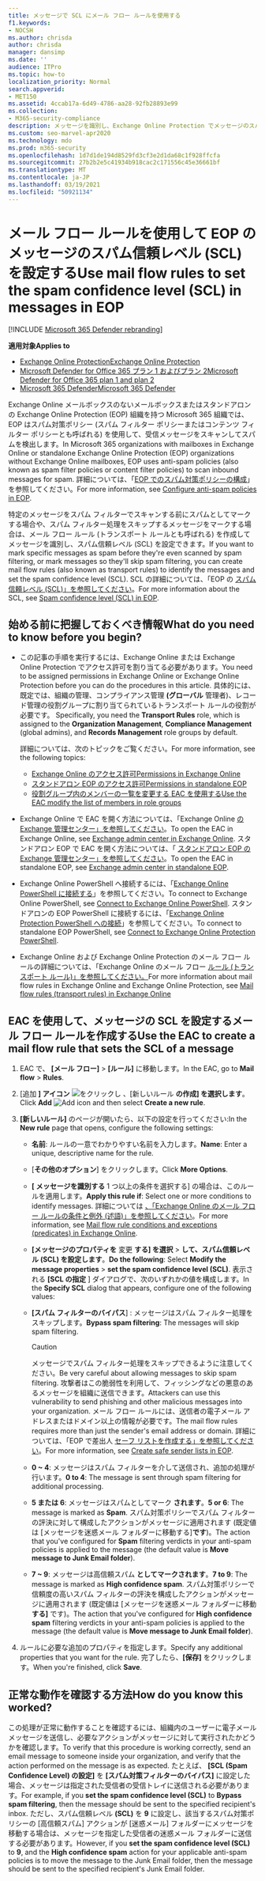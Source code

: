 ```yaml
---
title: メッセージで SCL にメール フロー ルールを使用する
f1.keywords:
- NOCSH
ms.author: chrisda
author: chrisda
manager: dansimp
ms.date: ''
audience: ITPro
ms.topic: how-to
localization_priority: Normal
search.appverid:
- MET150
ms.assetid: 4ccab17a-6d49-4786-aa28-92fb28893e99
ms.collection:
- M365-security-compliance
description: メッセージを識別し、Exchange Online Protection でメッセージのスパム信頼レベル (SCL) を設定するメール フロー ルール (トランスポート ルール) を作成する方法について学習します。
ms.custom: seo-marvel-apr2020
ms.technology: mdo
ms.prod: m365-security
ms.openlocfilehash: 1d7d1de194d8529fd3cf3e2d1da68c1f928ffcfa
ms.sourcegitcommit: 27b2b2e5c41934b918cac2c171556c45e36661bf
ms.translationtype: MT
ms.contentlocale: ja-JP
ms.lasthandoff: 03/19/2021
ms.locfileid: "50921134"
---
```

# <a name="use-mail-flow-rules-to-set-the-spam-confidence-level-scl-in-messages-in-eop"></a><span data-ttu-id="f3748-103">メール フロー ルールを使用して EOP のメッセージのスパム信頼レベル (SCL) を設定する</span><span class="sxs-lookup"><span data-stu-id="f3748-103">Use mail flow rules to set the spam confidence level (SCL) in messages in EOP</span></span>

[!INCLUDE [Microsoft 365 Defender rebranding](../includes/microsoft-defender-for-office.md)]

<span data-ttu-id="f3748-104">**適用対象**</span><span class="sxs-lookup"><span data-stu-id="f3748-104">**Applies to**</span></span>
- [<span data-ttu-id="f3748-105">Exchange Online Protection</span><span class="sxs-lookup"><span data-stu-id="f3748-105">Exchange Online Protection</span></span>](exchange-online-protection-overview.md)
- [<span data-ttu-id="f3748-106">Microsoft Defender for Office 365 プラン 1 およびプラン 2</span><span class="sxs-lookup"><span data-stu-id="f3748-106">Microsoft Defender for Office 365 plan 1 and plan 2</span></span>](office-365-atp.md)
- [<span data-ttu-id="f3748-107">Microsoft 365 Defender</span><span class="sxs-lookup"><span data-stu-id="f3748-107">Microsoft 365 Defender</span></span>](../mtp/microsoft-threat-protection.md)

<span data-ttu-id="f3748-108">Exchange Online メールボックスのないメールボックスまたはスタンドアロンの Exchange Online Protection (EOP) 組織を持つ Microsoft 365 組織では、EOP はスパム対策ポリシー (スパム フィルター ポリシーまたはコンテンツ フィルター ポリシーとも呼ばれる) を使用して、受信メッセージをスキャンしてスパムを検出します。</span><span class="sxs-lookup"><span data-stu-id="f3748-108">In Microsoft 365 organizations with mailboxes in Exchange Online or standalone Exchange Online Protection (EOP) organizations without Exchange Online mailboxes, EOP uses anti-spam policies (also known as spam filter policies or content filter policies) to scan inbound messages for spam.</span></span> <span data-ttu-id="f3748-109">詳細については、「[EOP でのスパム対策ポリシーの構成](configure-your-spam-filter-policies.md)」を参照してください。</span><span class="sxs-lookup"><span data-stu-id="f3748-109">For more information, see [Configure anti-spam policies in EOP](configure-your-spam-filter-policies.md).</span></span>

<span data-ttu-id="f3748-110">特定のメッセージをスパム フィルターでスキャンする前にスパムとしてマークする場合や、スパム フィルター処理をスキップするメッセージをマークする場合は、メール フロー ルール (トランスポート ルールとも呼ばれる) を作成してメッセージを識別し、スパム信頼レベル (SCL) を設定できます。</span><span class="sxs-lookup"><span data-stu-id="f3748-110">If you want to mark specific messages as spam before they're even scanned by spam filtering, or mark messages so they'll skip spam filtering, you can create mail flow rules (also known as transport rules) to identify the messages and set the spam confidence level (SCL).</span></span> <span data-ttu-id="f3748-111">SCL の詳細については、「EOP の [スパム信頼レベル (SCL)」を参照してください](spam-confidence-levels.md)。</span><span class="sxs-lookup"><span data-stu-id="f3748-111">For more information about the SCL, see [Spam confidence level (SCL) in EOP](spam-confidence-levels.md).</span></span>

## <a name="what-do-you-need-to-know-before-you-begin"></a><span data-ttu-id="f3748-112">始める前に把握しておくべき情報</span><span class="sxs-lookup"><span data-stu-id="f3748-112">What do you need to know before you begin?</span></span>

- <span data-ttu-id="f3748-113">この記事の手順を実行するには、Exchange Online または Exchange Online Protection でアクセス許可を割り当てる必要があります。</span><span class="sxs-lookup"><span data-stu-id="f3748-113">You need to be assigned permissions in Exchange Online or Exchange Online Protection before you can do the procedures in this article.</span></span> <span data-ttu-id="f3748-114">具体的には、既定では、組織の管理、コンプライアンス管理 **(グローバル** 管理者)、レコード管理の役割グループに割り当てられているトランスポート ルールの役割が必要です。 </span><span class="sxs-lookup"><span data-stu-id="f3748-114">Specifically, you need the **Transport Rules** role, which is assigned to the **Organization Management**, **Compliance Management** (global admins), and **Records Management** role groups by default.</span></span>

  <span data-ttu-id="f3748-115">詳細については、次のトピックをご覧ください。</span><span class="sxs-lookup"><span data-stu-id="f3748-115">For more information, see the following topics:</span></span>

  - [<span data-ttu-id="f3748-116">Exchange Online のアクセス許可</span><span class="sxs-lookup"><span data-stu-id="f3748-116">Permissions in Exchange Online</span></span>](/exchange/permissions-exo/permissions-exo)
  - [<span data-ttu-id="f3748-117">スタンドアロン EOP のアクセス許可</span><span class="sxs-lookup"><span data-stu-id="f3748-117">Permissions in standalone EOP</span></span>](feature-permissions-in-eop.md)
  - [<span data-ttu-id="f3748-118">役割グループ内のメンバーの一覧を変更する EAC を使用する</span><span class="sxs-lookup"><span data-stu-id="f3748-118">Use the EAC modify the list of members in role groups</span></span>](manage-admin-role-group-permissions-in-eop.md#use-the-eac-modify-the-list-of-members-in-role-groups)

- <span data-ttu-id="f3748-119">Exchange Online で EAC を開く方法については、「Exchange Online [の Exchange 管理センター」を参照してください](/Exchange/exchange-admin-center)。</span><span class="sxs-lookup"><span data-stu-id="f3748-119">To open the EAC in Exchange Online, see [Exchange admin center in Exchange Online](/Exchange/exchange-admin-center).</span></span> <span data-ttu-id="f3748-120">スタンドアロン EOP で EAC を開く方法については、「 [スタンドアロン EOP の Exchange 管理センター」を参照してください](exchange-admin-center-in-exchange-online-protection-eop.md)。</span><span class="sxs-lookup"><span data-stu-id="f3748-120">To open the EAC in standalone EOP, see [Exchange admin center in standalone EOP](exchange-admin-center-in-exchange-online-protection-eop.md).</span></span>

- <span data-ttu-id="f3748-121">Exchange Online PowerShell へ接続するには、「[Exchange Online PowerShell に接続する](/powershell/exchange/connect-to-exchange-online-powershell)」を参照してください。</span><span class="sxs-lookup"><span data-stu-id="f3748-121">To connect to Exchange Online PowerShell, see [Connect to Exchange Online PowerShell](/powershell/exchange/connect-to-exchange-online-powershell).</span></span> <span data-ttu-id="f3748-122">スタンドアロンの EOP PowerShell に接続するには、「[Exchange Online Protection PowerShell への接続](/powershell/exchange/connect-to-exchange-online-protection-powershell)」を参照してください。</span><span class="sxs-lookup"><span data-stu-id="f3748-122">To connect to standalone EOP PowerShell, see [Connect to Exchange Online Protection PowerShell](/powershell/exchange/connect-to-exchange-online-protection-powershell).</span></span>

- <span data-ttu-id="f3748-123">Exchange Online および Exchange Online Protection のメール フロー ルールの詳細については、「Exchange Online のメール フロー [ルール (トランスポート ルール)」を参照してください。](/Exchange/security-and-compliance/mail-flow-rules/mail-flow-rules)</span><span class="sxs-lookup"><span data-stu-id="f3748-123">For more information about mail flow rules in Exchange Online and Exchange Online Protection, see [Mail flow rules (transport rules) in Exchange Online](/Exchange/security-and-compliance/mail-flow-rules/mail-flow-rules)</span></span>

## <a name="use-the-eac-to-create-a-mail-flow-rule-that-sets-the-scl-of-a-message"></a><span data-ttu-id="f3748-124">EAC を使用して、メッセージの SCL を設定するメール フロー ルールを作成する</span><span class="sxs-lookup"><span data-stu-id="f3748-124">Use the EAC to create a mail flow rule that sets the SCL of a message</span></span>

1. <span data-ttu-id="f3748-125">EAC で、 **[メール フロー]** \> **[ルール]** に移動します。</span><span class="sxs-lookup"><span data-stu-id="f3748-125">In the EAC, go to **Mail flow** \> **Rules**.</span></span>

2. <span data-ttu-id="f3748-126">[追加 **] アイコン** ![ をクリックし ](../../media/ITPro-EAC-AddIcon.png) 、[新しいルール **の作成] を選択します**。</span><span class="sxs-lookup"><span data-stu-id="f3748-126">Click **Add** ![Add icon](../../media/ITPro-EAC-AddIcon.png) and then select **Create a new rule**.</span></span>

3. <span data-ttu-id="f3748-127">**[新しいルール]** のページが開いたら、以下の設定を行ってください:</span><span class="sxs-lookup"><span data-stu-id="f3748-127">In the **New rule** page that opens, configure the following settings:</span></span>

   - <span data-ttu-id="f3748-128">**名前**: ルールの一意でわかりやすい名前を入力します。</span><span class="sxs-lookup"><span data-stu-id="f3748-128">**Name**: Enter a unique, descriptive name for the rule.</span></span>

   - <span data-ttu-id="f3748-129">[**その他のオプション**] をクリックします。</span><span class="sxs-lookup"><span data-stu-id="f3748-129">Click **More Options**.</span></span>

   - <span data-ttu-id="f3748-130">**[ メッセージを識別する** 1 つ以上の条件を選択する] の場合は、このルールを適用します。</span><span class="sxs-lookup"><span data-stu-id="f3748-130">**Apply this rule if**: Select one or more conditions to identify messages.</span></span> <span data-ttu-id="f3748-131">詳細については [、「Exchange Online のメール フロー ルールの条件と例外 (述語)」を参照してください](/Exchange/security-and-compliance/mail-flow-rules/conditions-and-exceptions)。</span><span class="sxs-lookup"><span data-stu-id="f3748-131">For more information, see [Mail flow rule conditions and exceptions (predicates) in Exchange Online](/Exchange/security-and-compliance/mail-flow-rules/conditions-and-exceptions).</span></span>

   - <span data-ttu-id="f3748-132">**[メッセージのプロパティを** 変更 **する] を選択** \> **して、スパム信頼レベル (SCL) を設定します**。</span><span class="sxs-lookup"><span data-stu-id="f3748-132">**Do the following**: Select **Modify the message properties** \> **set the spam confidence level (SCL)**.</span></span> <span data-ttu-id="f3748-133">表示される **[SCL の指定** ] ダイアログで、次のいずれかの値を構成します。</span><span class="sxs-lookup"><span data-stu-id="f3748-133">In the **Specify SCL** dialog that appears, configure one of the following values:</span></span>

   - <span data-ttu-id="f3748-134">**[スパム フィルターのバイパス**] : メッセージはスパム フィルター処理をスキップします。</span><span class="sxs-lookup"><span data-stu-id="f3748-134">**Bypass spam filtering**: The messages will skip spam filtering.</span></span>

     > [!CAUTION]
     > <span data-ttu-id="f3748-135">メッセージでスパム フィルター処理をスキップできるように注意してください。</span><span class="sxs-lookup"><span data-stu-id="f3748-135">Be very careful about allowing messages to skip spam filtering.</span></span> <span data-ttu-id="f3748-136">攻撃者はこの脆弱性を利用して、フィッシングなどの悪意のあるメッセージを組織に送信できます。</span><span class="sxs-lookup"><span data-stu-id="f3748-136">Attackers can use this vulnerability to send phishing and other malicious messages into your organization.</span></span> <span data-ttu-id="f3748-137">メール フロー ルールには、送信者の電子メール アドレスまたはドメイン以上の情報が必要です。</span><span class="sxs-lookup"><span data-stu-id="f3748-137">The mail flow rules requires more than just the sender's email address or domain.</span></span> <span data-ttu-id="f3748-138">詳細については、「EOP で差出人 [セーフ リストを作成する」を参照してください](create-safe-sender-lists-in-office-365.md)。</span><span class="sxs-lookup"><span data-stu-id="f3748-138">For more information, see [Create safe sender lists in EOP](create-safe-sender-lists-in-office-365.md).</span></span>

   - <span data-ttu-id="f3748-139">**0 ~ 4**: メッセージはスパム フィルターを介して送信され、追加の処理が行います。</span><span class="sxs-lookup"><span data-stu-id="f3748-139">**0 to 4**: The message is sent through spam filtering for additional processing.</span></span>

   - <span data-ttu-id="f3748-140">**5 または 6**: メッセージはスパムとしてマーク **されます**。</span><span class="sxs-lookup"><span data-stu-id="f3748-140">**5 or 6**: The message is marked as **Spam**.</span></span> <span data-ttu-id="f3748-141">スパム対策ポリシーでスパム フィルターの評決に対して構成したアクションがメッセージに適用されます (既定値は [メッセージを迷惑メール フォルダーに移動する]**です**)。</span><span class="sxs-lookup"><span data-stu-id="f3748-141">The action that you've configured for **Spam** filtering verdicts in your anti-spam policies is applied to the message (the default value is **Move message to Junk Email folder**).</span></span>

   - <span data-ttu-id="f3748-142">**7 ~ 9**: メッセージは高信頼スパム **としてマークされます**。</span><span class="sxs-lookup"><span data-stu-id="f3748-142">**7 to 9**: The message is marked as **High confidence spam**.</span></span> <span data-ttu-id="f3748-143">スパム対策ポリシーで信頼度の高いスパム フィルターの評決を構成したアクションがメッセージに適用されます (既定値は [メッセージを迷惑メール フォルダーに移動 **する]** です)。</span><span class="sxs-lookup"><span data-stu-id="f3748-143">The action that you've configured for **High confidence spam** filtering verdicts in your anti-spam policies is applied to the message (the default value is **Move message to Junk Email folder**).</span></span>

4. <span data-ttu-id="f3748-144">ルールに必要な追加のプロパティを指定します。</span><span class="sxs-lookup"><span data-stu-id="f3748-144">Specify any additional properties that you want for the rule.</span></span> <span data-ttu-id="f3748-145">完了したら、**[保存]** をクリックします。</span><span class="sxs-lookup"><span data-stu-id="f3748-145">When you're finished, click **Save**.</span></span>

## <a name="how-do-you-know-this-worked"></a><span data-ttu-id="f3748-146">正常な動作を確認する方法</span><span class="sxs-lookup"><span data-stu-id="f3748-146">How do you know this worked?</span></span>

<span data-ttu-id="f3748-147">この処理が正常に動作することを確認するには、組織内のユーザーに電子メール メッセージを送信し、必要なアクションがメッセージに対して実行されたかどうかを確認します。</span><span class="sxs-lookup"><span data-stu-id="f3748-147">To verify that this procedure is working correctly, send an email message to someone inside your organization, and verify that the action performed on the message is as expected.</span></span> <span data-ttu-id="f3748-148">たとえば、 **[SCL (Spam Confidence Level) の設定]** を **[スパム対策フィルターのバイパス]** に設定した場合、メッセージは指定された受信者の受信トレイに送信される必要があります。</span><span class="sxs-lookup"><span data-stu-id="f3748-148">For example, if you **set the spam confidence level (SCL)** to **Bypass spam filtering**, then the message should be sent to the specified recipient's inbox.</span></span> <span data-ttu-id="f3748-149">ただし、スパム信頼レベル **(SCL)** を **9** に設定し、該当するスパム対策ポリシーの [高信頼スパム] アクションが [迷惑メール] フォルダーにメッセージを移動する場合は、メッセージを指定した受信者の迷惑メール フォルダーに送信する必要があります。</span><span class="sxs-lookup"><span data-stu-id="f3748-149">However, if you **set the spam confidence level (SCL)** to **9**, and the **High confidence spam** action for your applicable anti-spam policies is to move the message to the Junk Email folder, then the message should be sent to the specified recipient's Junk Email folder.</span></span>
